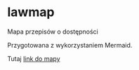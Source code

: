 # lawmap

Mapa przepisów o dostępności

Przygotowana z wykorzystaniem Mermaid.

Tutaj [link do mapy](lawmap.mmd)
